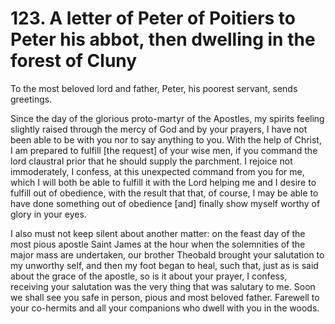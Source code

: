 # 123. A letter of Peter of Poitiers to Peter his abbot, then dwelling in the forest of Cluny

To the most beloved lord and father, Peter, his poorest servant, sends greetings.

Since the day of the glorious proto-martyr of the Apostles, my spirits feeling slightly raised through the mercy of God and by your prayers, I have not been able to be with you nor to say anything to you. With the help of Christ, I am prepared to fulfill \[the request\] of your wise men, if you command the lord claustral prior that he should supply the parchment. I rejoice not immoderately, I confess, at this unexpected command from you for me, which I will both be able to fulfill it with the Lord helping me and I desire to fulfill out of obedience, with the result that that, of course, I may be able to have done something out of obedience \[and\] finally show myself worthy of glory in your eyes.

I also must not keep silent about another matter: on the feast day of the most pious apostle Saint James at the hour when the solemnities of the major mass are undertaken, our brother Theobald brought your salutation to my unworthy self, and then my foot began to heal, such that, just as is said about the grace of the apostle, so is it about your prayer, I confess, receiving your salutation was the very thing that was salutary to me. Soon we shall see you safe in person, pious and most beloved father. Farewell to your co-hermits and all your companions who dwell with you in the woods. 

